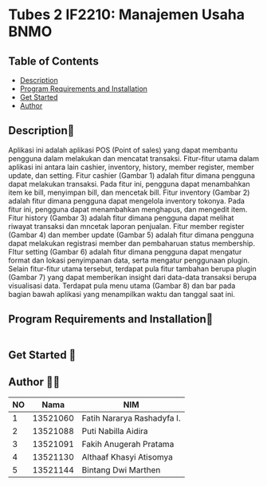 # Tubes 2 IF2210: Manajemen Usaha BNMO

## Table of Contents

- [Description](#description)
- [Program Requirements and Installation](#program-requirements-and-installation)
- [Get Started](#get-started-)
- [Author](#author-)

## Description🚀
Aplikasi ini adalah aplikasi POS (Point of sales) yang dapat membantu pengguna dalam melakukan dan mencatat transaksi. Fitur-fitur utama dalam aplikasi ini antara lain cashier, inventory, history, member register, member update, dan setting. Fitur cashier (Gambar 1) adalah fitur dimana pengguna dapat melakukan transaksi. Pada fitur ini, pengguna dapat menambahkan item ke bill, menyimpan bill, dan mencetak bill. Fitur inventory (Gambar 2) adalah fitur dimana pengguna dapat mengelola inventory tokonya. Pada fitur ini, pengguna dapat menambahkan menghapus, dan mengedit item. Fitur history (Gambar 3) adalah fitur dimana pengguna dapat melihat riwayat transaksi dan mncetak laporan penjualan. Fitur member register (Gambar 4) dan member update (Gambar 5) adalah fitur dimana pengguna dapat melakukan registrasi member dan pembaharuan status membership. FItur setting (Gambar 6) adalah fitur dimana pengguna dapat mengatur format dan lokasi  penyimpanan data, serta mengatur penggunaan plugin.
Selain fitur-fitur utama tersebut, terdapat pula fitur tambahan berupa plugin (Gambar 7) yang dapat memberikan insight dari data-data transaksi berupa visualisasi data. Terdapat pula menu utama (Gambar 8) dan bar pada bagian bawah aplikasi yang menampilkan waktu dan tanggal saat ini. 

## Program Requirements and Installation🔧

```markdown

```

## Get Started 🏁

## Author 🧑‍💻
| NO | Nama | NIM|
|---|---|---|
| 1 |13521060 | Fatih Nararya Rashadyfa I. |
|2 | 13521088 | Puti Nabilla Aidira|
|3| 13521091 | Fakih Anugerah Pratama|
|4| 13521130 | Althaaf Khasyi Atisomya|
|5|13521144 | Bintang Dwi Marthen|
